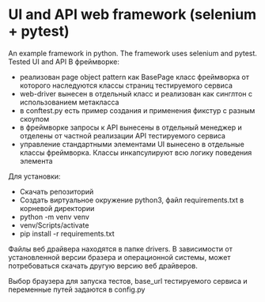 # UI and API web framework (selenium + pytest)
An example framework in python. The framework uses selenium and pytest. Tested UI and API
В фреймворке:
- реализован page object pattern как BasePage класс фреймворка от которого наследуются классы страниц тестируемого сервиса
- web-driver вынесен в отдельный класс и реализован как синглтон с использованием метакласса
- в conftest.py есть пример создания и применения фикстур с разным скоупом
- в фреймворке запросы к API вынесены в отдельный менеджер и отделены от частной реализации API тестируемого сервиса
- управление стандартными элементами UI вынесено в отдельные классы фреймворка. Классы инкапсулируют всю логику поведения элемента

Для установки:
- Скачать репозиторий
- Создать виртуальное окружение python3, файл requirements.txt в корневой директории
- python -m venv venv
- venv/Scripts/activate
- pip install -r requirements.txt

Файлы веб драйвера находятся в папке drivers.
В зависимости от установленной версии бразера и операционной системы,
может потребоваться скачать другую версию веб драйверов.

Выбор браузера для запуска тестов, base_url тестируемого сервиса и переменные путей задаются в config.py

